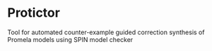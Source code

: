 # Protictor
Tool for automated counter-example guided correction synthesis of Promela models using SPIN model checker
